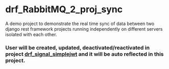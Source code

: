 # drf_RabbitMQ_2_proj_sync
A demo project to demonstrate the real time sync of data between two django rest framework projects running independently on different servers isolated with each other.

### User will be created, updated, deactivated/reactivated in project [drf_signal_simplejwt](https://github.com/ashfaque/drf_signal_simplejwt) and it will be auto reflected in this project.
  
